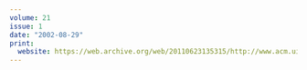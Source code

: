 ```yaml
---
volume: 21
issue: 1
date: "2002-08-29"
print:
  website: https://web.archive.org/web/20110623135315/http://www.acm.uiuc.edu/banks/21/1/
---
```

